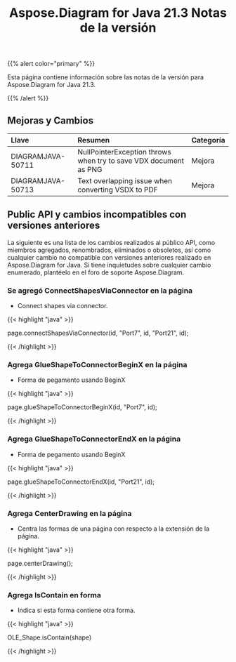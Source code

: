﻿---
title: Aspose.Diagram for Java 21.3 Notas de la versión
type: docs
weight: 10
url: /es/java/aspose-diagram-for-java-21-3-release-notes/
---
{{% alert color="primary" %}}

Esta página contiene información sobre las notas de la versión para Aspose.Diagram for Java 21.3.

{{% /alert %}}
## **Mejoras y Cambios**  ##

|**Llave**|**Resumen**|**Categoría**|
|:- |:- |:- |
|DIAGRAMJAVA-50711|NullPointerException throws when try to save VDX document as PNG|Mejora|
|DIAGRAMJAVA-50713|Text overlapping issue when converting VSDX to PDF|Mejora|
## **Public API y cambios incompatibles con versiones anteriores**
La siguiente es una lista de los cambios realizados al público API, como miembros agregados, renombrados, eliminados o obsoletos, así como cualquier cambio no compatible con versiones anteriores realizado en Aspose.Diagram for Java. Si tiene inquietudes sobre cualquier cambio enumerado, plantéelo en el foro de soporte Aspose.Diagram.
### **Se agregó ConnectShapesViaConnector en la página**
- Connect shapes via connector.

{{< highlight "java" >}}

page.connectShapesViaConnector(id, "Port7", id, "Port21", id);

{{< /highlight >}}
### **Agrega GlueShapeToConnectorBeginX en la página**
- Forma de pegamento usando BeginX



{{< highlight "java" >}}

page.glueShapeToConnectorBeginX(id, "Port7", id);

{{< /highlight >}}
### **Agrega GlueShapeToConnectorEndX en la página**
- Forma de pegamento usando BeginX



{{< highlight "java" >}}

page.glueShapeToConnectorEndX(id, "Port21", id);

{{< /highlight >}}
### **Agrega CenterDrawing en la página**
- Centra las formas de una página con respecto a la extensión de la página.



{{< highlight "java" >}}

page.centerDrawing();

{{< /highlight >}}
### **Agrega IsContain en forma**
- Indica si esta forma contiene otra forma.



{{< highlight "java" >}}

OLE_Shape.isContain(shape)

{{< /highlight >}}